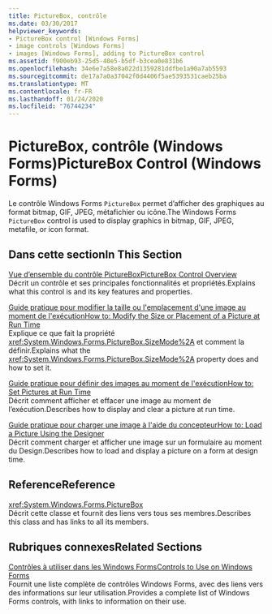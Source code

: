 ```yaml
---
title: PictureBox, contrôle
ms.date: 03/30/2017
helpviewer_keywords:
- PictureBox control [Windows Forms]
- image controls [Windows Forms]
- images [Windows Forms], adding to PictureBox control
ms.assetid: f900eb93-25d5-40e5-b5df-b3cea0e831b6
ms.openlocfilehash: 34e6e7a58e8a022d1359281ddfbe1a90a7ab5593
ms.sourcegitcommit: de17a7a0a37042f0d4406f5ae5393531caeb25ba
ms.translationtype: MT
ms.contentlocale: fr-FR
ms.lasthandoff: 01/24/2020
ms.locfileid: "76744234"
---
```

# <a name="picturebox-control-windows-forms"></a><span data-ttu-id="3c68d-102">PictureBox, contrôle (Windows Forms)</span><span class="sxs-lookup"><span data-stu-id="3c68d-102">PictureBox Control (Windows Forms)</span></span>
<span data-ttu-id="3c68d-103">Le contrôle Windows Forms `PictureBox` permet d’afficher des graphiques au format bitmap, GIF, JPEG, métafichier ou icône.</span><span class="sxs-lookup"><span data-stu-id="3c68d-103">The Windows Forms `PictureBox` control is used to display graphics in bitmap, GIF, JPEG, metafile, or icon format.</span></span>  
  
## <a name="in-this-section"></a><span data-ttu-id="3c68d-104">Dans cette section</span><span class="sxs-lookup"><span data-stu-id="3c68d-104">In This Section</span></span>  
 [<span data-ttu-id="3c68d-105">Vue d’ensemble du contrôle PictureBox</span><span class="sxs-lookup"><span data-stu-id="3c68d-105">PictureBox Control Overview</span></span>](picturebox-control-overview-windows-forms.md)  
 <span data-ttu-id="3c68d-106">Décrit un contrôle et ses principales fonctionnalités et propriétés.</span><span class="sxs-lookup"><span data-stu-id="3c68d-106">Explains what this control is and its key features and properties.</span></span>  
  
 [<span data-ttu-id="3c68d-107">Guide pratique pour modifier la taille ou l'emplacement d'une image au moment de l'exécution</span><span class="sxs-lookup"><span data-stu-id="3c68d-107">How to: Modify the Size or Placement of a Picture at Run Time</span></span>](how-to-modify-the-size-or-placement-of-a-picture-at-run-time-windows-forms.md)  
 <span data-ttu-id="3c68d-108">Explique ce que fait la propriété <xref:System.Windows.Forms.PictureBox.SizeMode%2A> et comment la définir.</span><span class="sxs-lookup"><span data-stu-id="3c68d-108">Explains what the <xref:System.Windows.Forms.PictureBox.SizeMode%2A> property does and how to set it.</span></span>  
  
 [<span data-ttu-id="3c68d-109">Guide pratique pour définir des images au moment de l'exécution</span><span class="sxs-lookup"><span data-stu-id="3c68d-109">How to: Set Pictures at Run Time</span></span>](how-to-set-pictures-at-run-time-windows-forms.md)  
 <span data-ttu-id="3c68d-110">Décrit comment afficher et effacer une image au moment de l’exécution.</span><span class="sxs-lookup"><span data-stu-id="3c68d-110">Describes how to display and clear a picture at run time.</span></span>  
  
 [<span data-ttu-id="3c68d-111">Guide pratique pour charger une image à l'aide du concepteur</span><span class="sxs-lookup"><span data-stu-id="3c68d-111">How to: Load a Picture Using the Designer</span></span>](how-to-load-a-picture-using-the-designer-windows-forms.md)  
 <span data-ttu-id="3c68d-112">Décrit comment charger et afficher une image sur un formulaire au moment du Design.</span><span class="sxs-lookup"><span data-stu-id="3c68d-112">Describes how to load and display a picture on a form at design time.</span></span>  
  
## <a name="reference"></a><span data-ttu-id="3c68d-113">Reference</span><span class="sxs-lookup"><span data-stu-id="3c68d-113">Reference</span></span>  
 <xref:System.Windows.Forms.PictureBox>  
 <span data-ttu-id="3c68d-114">Décrit cette classe et fournit des liens vers tous ses membres.</span><span class="sxs-lookup"><span data-stu-id="3c68d-114">Describes this class and has links to all its members.</span></span>  
  
## <a name="related-sections"></a><span data-ttu-id="3c68d-115">Rubriques connexes</span><span class="sxs-lookup"><span data-stu-id="3c68d-115">Related Sections</span></span>  
 [<span data-ttu-id="3c68d-116">Contrôles à utiliser dans les Windows Forms</span><span class="sxs-lookup"><span data-stu-id="3c68d-116">Controls to Use on Windows Forms</span></span>](controls-to-use-on-windows-forms.md)  
 <span data-ttu-id="3c68d-117">Fournit une liste complète de contrôles Windows Forms, avec des liens vers des informations sur leur utilisation.</span><span class="sxs-lookup"><span data-stu-id="3c68d-117">Provides a complete list of Windows Forms controls, with links to information on their use.</span></span>
